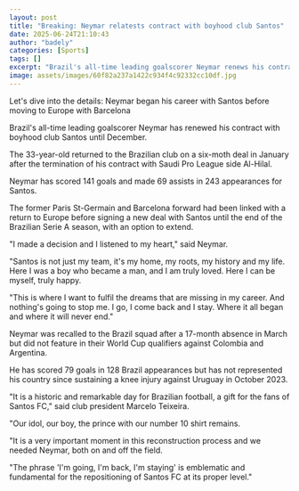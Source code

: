 ```yaml
---
layout: post
title: "Breaking: Neymar relatests contract with boyhood club Santos"
date: 2025-06-24T21:10:43
author: "badely"
categories: [Sports]
tags: []
excerpt: "Brazil's all-time leading goalscorer Neymar renews his contract with boyhood club Santos until December."
image: assets/images/60f82a237a1422c934f4c92332cc10df.jpg
---
```


Let's dive into the details: Neymar began his career with Santos before moving to Europe with Barcelona

Brazil's all-time leading goalscorer Neymar has renewed his contract with boyhood club Santos until December.

The 33-year-old returned to the Brazilian club on a six-moth deal in January after the termination of his contract with Saudi Pro League side Al-Hilal.

Neymar has scored 141 goals and made 69 assists in 243 appearances for Santos.

The former Paris St-Germain and Barcelona forward had been linked with a return to Europe before signing a new deal with Santos until the end of the Brazilian Serie A season, with an option to extend.

"I made a decision and I listened to my heart," said Neymar. 

"Santos is not just my team, it's my home, my roots, my history and my life. Here I was a boy who became a man, and I am truly loved. Here I can be myself, truly happy. 

"This is where I want to fulfil the dreams that are missing in my career. And nothing's going to stop me. I go, I come back and I stay. Where it all began and where it will never end."

Neymar was recalled to the Brazil squad after a 17-month absence in March but did not feature in their World Cup qualifiers against Colombia and Argentina.

He has scored 79 goals in 128 Brazil appearances but has not represented his country since sustaining a knee injury against Uruguay in October 2023.

"It is a historic and remarkable day for Brazilian football, a gift for the fans of Santos FC," said club president Marcelo Teixeira.

"Our idol, our boy, the prince with our number 10 shirt remains. 

"It is a very important moment in this reconstruction process and we needed Neymar, both on and off the field. 

"The phrase 'I'm going, I'm back, I'm staying' is emblematic and fundamental for the repositioning of Santos FC at its proper level."

